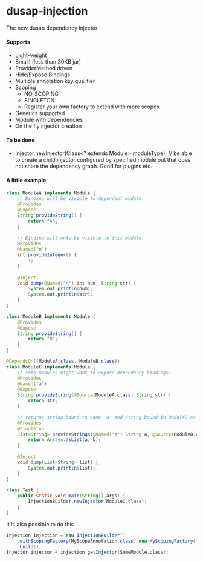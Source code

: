 # dusap-injection
The new dusap dependency injector

#### Supports
* Light-weight
* Small! (less than 30KB jar)
* ProviderMethod driven
* Hide/Expose Bindings
* Multiple annotation key qualifier
* Scoping
    * NO_SCOPING
    * SINGLETON
    * Register your own factory to extend with more scopes
* Generics supported
* Module with dependencies
* On the fly injector creation

#### To be done
* Injector.newInjector(Class<? extends Module> moduleType); // be able to create a child injector configured by specified module but that does not share the dependency graph. Good for plugins etc.

#### A little example

```java
class ModuleA implements Module {
    // Binding will be visible to dependant module.
    @Provides
    @Expose
    String provideString() {
        return "A";
    }
    
    // Binding will only be visible to this module.
    @Provides
    @Named("n")
    int provideInteger() {
        1;
    }
    
    @Inject
    void dump(@Named("n") int num, String str) {
        System.out.println(num);
        System.out.println(str);
    }
}

class ModuleB implements Module {
    @Provides
    @Expose
    String provideString() {
        return "B";
    }
} 

@DependsOn({ModuleA.class, ModuleB.class})
class ModuleC implements Module {
    // some modules might want to expose dependency bindings.
    @Provides
    @Named("a")
    @Expose
    String provideString(@Source(ModuleA.class) String str) {
        return str;
    }

    // returns string bound to name 'a' and string bound in ModuleB as a string array
    @Provides
    @Singleton
    List<String> provideStrings(@Named("a") String a, @Source(ModuleB.class) String b) {
        return Arrays.asList(a, b);
    }
    
    @Inject
    void dump(List<String> list) {
        System.out.println(list);
    }
}

class Test {
    public static void main(String[] args) {
        InjectionBuilder.newInjector(ModuleC.class);
    }
}
```

It is also possible to do this
```java
Injection injection = new InjectionBuilder()
    .withScopingFactory(MyScopeAnnotation.class, new MyScopingFactory())
    .build();
Injector injector = injection.getInjector(SomeModule.class);
```
